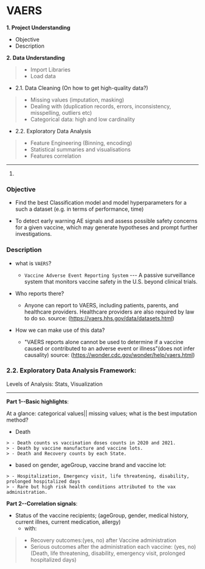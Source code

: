 # VAERS
__1. Project Understanding__ 
- Objective
- Description

__2. Data Understanding__ 
> - Import Libraries
> - Load data

- 2.1. Data Cleaning (On how to get high-quality data?) 
> - Missing values (imputation, masking)
> - Dealing with (duplication records, errors, inconsistency, misspelling, outliers etc)
> - Categorical data: high and low cardinality

- 2.2. Exploratory Data Analysis
> - Feature Engineering (Binning, encoding)
> - Statistical summaries and visualisations
> - Features correlation
-----------------------------------------------------------------------------------------------------------------------
1.
### Objective
- Find the best Classification model and model hyperparameters for a such a dataset (e.g. in terms of performance, time)

- To detect early warning AE signals and assess possible safety concerns for a given vaccine, which may generate hypotheses and prompt further investigations.

### Description
- what is `VAERS`?
  - `Vaccine Adverse Event Reporting System` --- A passive surveillance system that monitors vaccine safety in the U.S. beyond       clinical trials.

- Who reports there? 
  - Anyone can report to VAERS, including patients, parents, and healthcare providers. Healthcare providers are also required       by law to do so. source: (https://vaers.hhs.gov/data/datasets.html)

- How we can make use of this data?
  - "VAERS reports alone cannot be used to determine if a vaccine caused or contributed to an adverse event or illness"(does       not infer causality) source: (https://wonder.cdc.gov/wonder/help/vaers.html)
  
  
### 2.2. __Exploratory Data Analysis Framework:__ 

Levels of Analysis: Stats, Visualization

------------------------------------------------

__Part 1--Basic highlights__: 
 
At a glance: categorical values|| missing values; what is the best imputation method?

   - Death 
   
    > - Death counts vs vaccination doses counts in 2020 and 2021. 
    > - Death by vaccine manufacture and vaccine lots. 
    > - Death and Recovery counts by each State. 

   - based on  gender, ageGroup, vaccine brand and vaccine lot: 
   
    > - Hospitalization, Emergency visit, life threatening, disability, prolonged hospitalized days
    > - Rare but high risk health conditions attributed to the vax administration.    


__Part 2--Correlation signals__:  

   - Status of the vaccine recipients;
     (ageGroup, gender, medical history, current illnes, current medication, allergy) 
     - with:

   > - Recovery outcomes:(yes, no) after Vaccine administration
   > - Serious outcomes after the administration each vaccine: (yes, no)
      (Death, life threatening, disability, emergency visit, prolonged hospitalized days)

